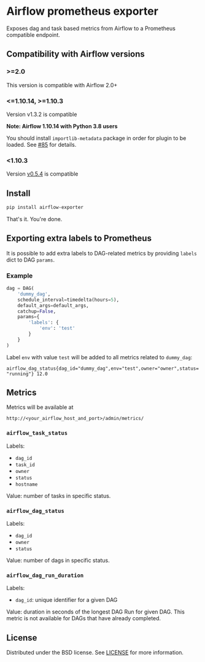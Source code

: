 # Airflow prometheus exporter

Exposes dag and task based metrics from Airflow to a Prometheus compatible endpoint.

## Compatibility with Airflow versions

### >=2.0
This version is compatible with Airflow 2.0+

### <=1.10.14, >=1.10.3
Version v1.3.2 is compatible

**Note: Airflow 1.10.14 with Python 3.8 users**

You should install `importlib-metadata` package in order for plugin to be loaded. See [#85](https://github.com/epoch8/airflow-exporter/issues/85) for details.

### <1.10.3
Version [v0.5.4](https://github.com/epoch8/airflow-exporter/releases/tag/v0.5.4) is compatible

## Install

```sh
pip install airflow-exporter
```

That's it. You're done.

## Exporting extra labels to Prometheus

It is possible to add extra labels to DAG-related metrics by providing `labels` dict to DAG `params`.

### Example

```python
dag = DAG(
    'dummy_dag',
    schedule_interval=timedelta(hours=5),
    default_args=default_args,
    catchup=False,
    params={
        'labels': {
            'env': 'test'
        }
    }
)
```

Label `env` with value `test` will be added to all metrics related to `dummy_dag`:

`airflow_dag_status{dag_id="dummy_dag",env="test",owner="owner",status="running"} 12.0`

## Metrics

Metrics will be available at 

```
http://<your_airflow_host_and_port>/admin/metrics/
```

### `airflow_task_status`

Labels:

* `dag_id`
* `task_id`
* `owner`
* `status`
* `hostname`

Value: number of tasks in specific status.

### `airflow_dag_status`

Labels:

* `dag_id`
* `owner`
* `status`

Value: number of dags in specific status.

### `airflow_dag_run_duration`

Labels:

* `dag_id`: unique identifier for a given DAG

Value: duration in seconds of the longest DAG Run for given DAG. This metric 
is not available for DAGs that have already completed.

## License

Distributed under the BSD license. See [LICENSE](LICENSE) for more
information.
